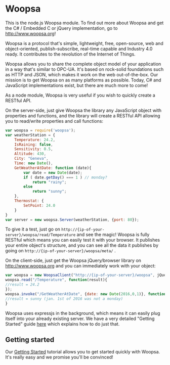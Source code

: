 # Woopsa
This is the node.js Woopsa module. To find out more about Woopsa and get the C# / Embedded C or jQuery implementation, go to http://www.woopsa.org!

Woopsa is a protocol that's simple, lightweight, free, open-source, web and object-oriented, publish-subscribe, real-time capable and Industry 4.0 ready. It contributes to the revolution of the Internet of Things.

Woopsa allows you to share the complete object model of your application in a way that's similar to OPC-UA. It's based on rock-solid foundations such as HTTP and JSON, which makes it work on the web out-of-the-box. Our mission is to get Woopsa on as many platforms as possible. Today, C# and JavaScript implementations exist, but there are much more to come!

As a node module, Woopsa is very useful if you wish to quickly create a RESTful API. 

On the server-side, just give Woopsa the library any JavaScript object with properties and functions, and the library will create a RESTful API allowing you to read/write properties and call functions:

````js
var woopsa = require('woopsa');
var weatherStation = {
    Temperature: 24.2,
    IsRaining: false,
    Sensitivity: 0.5,
    Altitude: 430,
    City: "Geneva",
    Time: new Date(),
    GetWeatherAtDate: function (date){
        var date = new Date(date);
        if ( date.getDay() === 1 ) // monday?
            return "rainy";
        else
            return "sunny";
    },
    Thermostat: {
        SetPoint: 24.0
    }
}
var server = new woopsa.Server(weatherStation, {port: 80});
````

To give it a test, just go on `http://{ip-of-your-server}/woopsa/read/Temperature` and see the magic! Woopsa is fully RESTful which means you can easily test it with your browser. It publishes your entire object's structure, and you can see all the data it publishes by going on `http://{ip-of-your-server}/woopsa/meta/` .

On the client-side, just get the Woopsa jQuery/browser library on http://www.woopsa.org and you can immediately work with your object:
````js
var woopsa = new WoopsaClient("http://{ip-of-your-server}/woopsa", jQuery);
woopsa.read("/Temperature", function(result){
//result = 24.2
});
woopsa.invoke("/GetWeatherAtDate", {date: new Date(2016,0,1)}, function(result){
//result = sunny (jan. 1st of 2016 was not a monday)
} 
````

Woopsa uses expressjs in the background, which means it can easily plug itself into your already existing server. We have a very detailed "Getting Started" guide [here](http://www.woopsa.org/get-started/) which explains how to do just that.

## Getting started
Our [Getting Started](http://www.woopsa.org/get-started/) tutorial allows you to get started quickly with Woopsa. It's really easy and we promise you'll be convinced!
